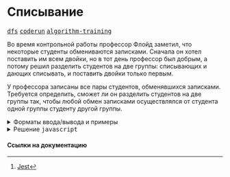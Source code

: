 # Списывание

[<kbd>dfs</kbd>](https://youtube.com/live/0YjdZlgf9Ig)
[<kbd>coderun</kbd>](https://coderun.yandex.ru/problem/cheating)
[<kbd>algorithm-training</kbd>](https://contest.yandex.ru/contest/45468/problems/33/)

Во время контрольной работы профессор Флойд заметил, что некоторые студенты обмениваются записками. Сначала он хотел поставить им всем двойки, но в тот день профессор был добрым, а потому решил разделить студентов на две группы: списывающих и дающих списывать, и поставить двойки только первым.

У профессора записаны все пары студентов, обменявшихся записками. Требуется определить, сможет ли он разделить студентов на две группы так, чтобы любой обмен записками осуществлялся от студента одной группы студенту другой группы.

<details>
<summary>Форматы ввода/вывода и примеры</summary>

## Формат ввода

В первой строке находятся два числа $N$ и $M$ — количество студентов и количество пар студентов, обменивающихся записками $(1 \leq N \leq 10^2, 0 \leq M \leq \frac{N(N−1)}{2})$.

Далее в M строках расположены описания пар студентов: два числа, соответствующие номерам студентов, обменивающихся записками (нумерация студентов идёт с $1$). Каждая пара студентов перечислена не более одного раза.

## Формат вывода

Необходимо вывести ответ на задачу профессора Флойда. Если возможно разделить студентов на две группы - выведите YES; иначе выведите NO.

### Пример 1

<table width = "100%">
<tr>
<th>Ввод</th> <th>Вывод</th>
</tr>
<tr valign="top">
<td><pre>
<code>3 2
1 2
2 3
</code></pre></td>

<td><pre>
<code>YES
</code></pre></td>
</tr>
</table>

### Пример 2

<table width = "100%">
<tr>
<th>Ввод</th> <th>Вывод</th>
</tr>
<tr valign="top">
<td><pre>
<code>3 3
1 2
2 3
1 3
</code></pre></td>

<td><pre>
<code>NO
</code></pre></td>
</tr>
</table>

</details>

<details>
<summary>Решение <kbd>javascript</kbd></summary>

### 1. Установка зависимостей

```bash
npm install             # Установка зависимостей
```

### 2. Запуск тестирования решения в среде Jest[^1]

```bash
npm run test            # Unit-тестирование
```

</details>

#### Ссылки на документацию

[^1]: [Jest](https://jestjs.io/docs/getting-started)

